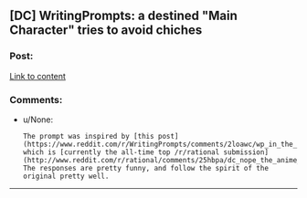 ## [DC] WritingPrompts: a destined "Main Character" tries to avoid chiches

### Post:

[Link to content](https://www.reddit.com/r/WritingPrompts/comments/2loawc/wp_in_the_fear_of_becoming_a_main_character_the/)

### Comments:

- u/None:
  ```
  The prompt was inspired by [this post](https://www.reddit.com/r/WritingPrompts/comments/2loawc/wp_in_the_fear_of_becoming_a_main_character_the/), which is [currently the all-time top /r/rational submission](http://www.reddit.com/r/rational/comments/25hbpa/dc_nope_the_anime_a_short_comic_about_a/). The responses are pretty funny, and follow the spirit of the original pretty well.
  ```

---

